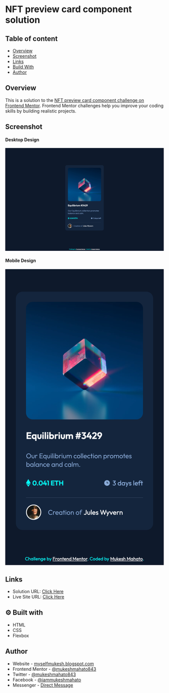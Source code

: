 # NFT preview card component solution

## Table of content
- [Overview](#Overview)
- [Screenshot](#Screenshot)
- [Links](#links)
- [Build With](#Build-with)
- [Author](#author)

## Overview

This is a solution to the [NFT preview card component challenge on Frontend Mentor](https://www.frontendmentor.io/challenges/nft-preview-card-component-SbdUL_w0U). Frontend Mentor challenges help you improve your coding skills by building realistic projects. 

## Screenshot

#### Desktop Design
![NFT Preview card component](./design/desktop-design.png)

#### Mobile Design
![NFT Preview card component](./design/mobile-design.png)


## Links

- Solution URL: [Click Here](https://www.frontendmentor.io/solutions/nft-preview-card-component-using-html-and-css-owVJujYs59)
- Live Site URL: [Click Here](https://iammukeshmahato.github.io/nft-preview-card-component)


## ⚙ Built with

- HTML
- CSS
- Flexbox

## Author

- Website - [myselfmukesh.blogspot.com](https://myselfmukesh.blogspot.com/)
- Frontend Mentor - [@mukeshmahato843](https://www.frontendmentor.io/profile/mukeshmahato843)
- Twitter - [@mukeshmahato843](https://www.twitter.com/mukeshmahato843)
- Facebook - [@iammukeshmahato](https://www.facebook.com/iammukeshmahato)
- Messenger - [Direct Message](https://m.me/iammukeshmahato)
